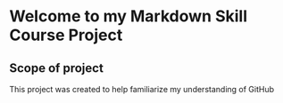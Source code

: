 # Welcome to my Markdown Skill Course Project
## Scope of project
<p> This project was created to help familiarize my understanding of GitHub </p>
